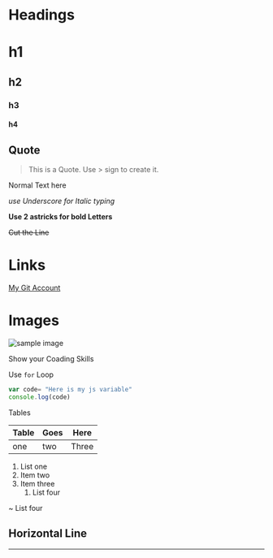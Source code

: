 # Headings 

# h1

## h2

### h3

#### h4


## Quote

> This is a Quote. Use > sign to create it.

   Normal Text here

_use Underscore for Italic typing_

**Use 2 astricks for bold Letters**

~~Cut the Line~~ 

# Links
[My Git Account](https://github.com/amit-sharma-au5 "Title - This is my git hub account")

# Images
![sample image](https://i.pinimg.com/236x/34/ab/d5/34abd53f94c0cfe0f30dd6fa018fe38f.jpg "India ka Naya  Bhai")



Show your Coading Skills

Use `for` Loop

```javascript
var code= "Here is my js variable"
console.log(code)
```

Tables 

|Table |Goes |Here |
|--- |--- |--- |
|one |two |Three |

1. List one
2. Item two
3. Item three
    1. List four

~ List four

Horizontal Line
---

***


